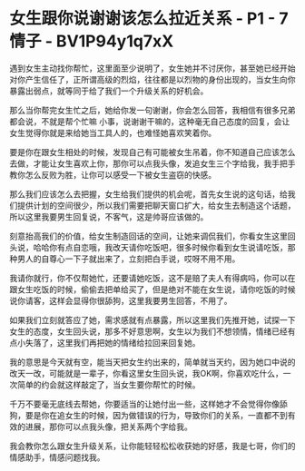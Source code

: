 # 女生跟你说谢谢该怎么拉近关系 - P1 - 7情子 - BV1P94y1q7xX

遇到女生主动找你帮忙，这里面至少说明了，女生她并不讨厌你，甚至她已经开始对你产生信任了，正所谓高级的烈焰，往往都是以烈物的身份出现的，当女生向你暴露出弱点，就等同于给了我们一个升级关系的好机会。

那么当你帮完女生忙之后，她给你发一句谢谢，你会怎么回答，我相信有很多兄弟都会说，不就是帮个忙嘛 小事，说谢谢干嘛的，这种毫无自己态度的回复，会让女生觉得你就是来给她当工具人的，也难怪她喜欢笑着你。

要是你在跟女生相处的时候，发现自己有可能被女生吊着，你不知道自己应该怎么去做，才能让女生喜欢上你，那你可以点我头像，发追女生三个字给我，我手把手教你怎么反败为胜，让你可以感受一下被女生盗窃的快感。

那么我们应该怎么去把握，女生给我们提供的机会呢，首先女生说的这句话，给我们提供计划的空间很少，所以我们需要把聊天窗口扩大，给女生去制造这个话题，所以这里我要男生回复说，不客气，这是帅哥应该做的。

刻意抬高我们的价值，给女生制造回话的空间，让她来调侃我们，你看女生这里回头说，哈哈你有点自恋哦，我改天请你吃饭吧，很多时候你看到女生说请吃饭，那种男人的自尊心一下子就出来了，立刻把白手说，哎呀不用不用。

我请你就行，你不仅帮她忙，还要请她吃饭，这不是赔了夫人有得病吗，你可以在跟女生吃饭的时候，偷偷去把单给买了，但是绝对不能在女生说，请你吃饭的时候说你请客，这样会显得你很舔狗，这里我要男生回答，不用了。

如果我们立刻就答应了她，需求感就有点暴露，所以这里我们先推开她，试探一下女生的态度，女生回头说，那多不好意思啊，女生以为我们不想领情，情绪已经有点小失落了，这里我们再把她的情绪给拉回来回复她。

我的意思是今天就有空，能当天把女生约出来的，简单就当天约，因为她口中说的改天一改，可能就是一辈子，你看这里女生回头说，我OK啊，你喜欢吃什么，一次简单的约会就这样敲定了，当女生要你帮忙的时候。

千万不要毫无底线去帮她，你要适当的让她付出一些，这样她才不会觉得你像舔狗，要是你在追女生的时候，因为做错误的行为，导致你们的关系，一直都不到有效的进展，那你可以点我头像，把关系两个字给我。

我会教你怎么跟女生升级关系，让你能轻轻松松收获她的好感，我是七哥，你们的情感助手，情感问题找我。